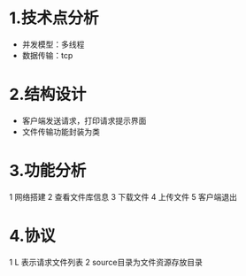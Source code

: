 # 1.技术点分析
* 并发模型：多线程
* 数据传输：tcp
# 2.结构设计
* 客户端发送请求，打印请求提示界面
* 文件传输功能封装为类
# 3.功能分析
1 网络搭建
2 查看文件库信息
3 下载文件
4 上传文件
5 客户端退出
# 4.协议
1 L 表示请求文件列表
2 source目录为文件资源存放目录